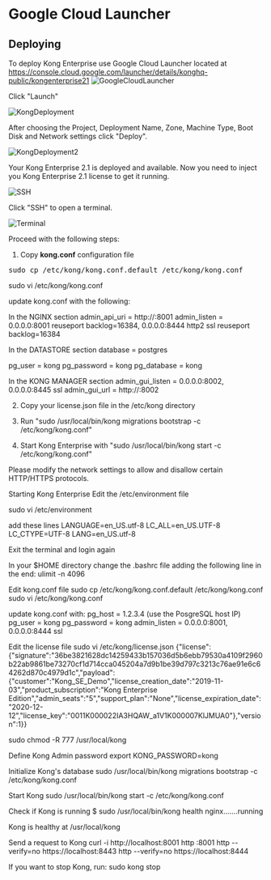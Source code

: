 # Google Cloud Launcher

## Deploying

To deploy Kong Enterprise use Google Cloud Launcher located at https://console.cloud.google.com/launcher/details/konghq-public/kongenterprise21
![GoogleCloudLauncher](https://github.com/Kong/gcp-marketplace/blob/main/screenshots/GoogleCloudLauncher.png)

Click "Launch"

![KongDeployment](https://github.com/Kong/gcp-marketplace/blob/main/screenshots/KongDeployment.png)

After choosing the Project, Deployment Name, Zone, Machine Type, Boot Disk and Network settings click "Deploy".

![KongDeployment2](https://github.com/Kong/gcp-marketplace/blob/main/screenshots/KongDeployment2.png)

Your Kong Enterprise 2.1 is deployed and available. Now you need to inject you Kong Enterprise 2.1 license to get it running.

![SSH](https://github.com/Kong/gcp-marketplace/blob/main/screenshots/SSH.png)

 Click "SSH" to open a terminal.

![Terminal](https://github.com/Kong/gcp-marketplace/blob/main/screenshots/Terminal.png)


Proceed with the following steps:

1. Copy <b>kong.conf</b> configuration file
<pre>
sudo cp /etc/kong/kong.conf.default /etc/kong/kong.conf
</pre>


sudo vi /etc/kong/kong.conf

update kong.conf with the following:

In the NGINX section
admin_api_uri = http://<vm-IPv4 Public IP>:8001
admin_listen = 0.0.0.0:8001 reuseport backlog=16384, 0.0.0.0:8444 http2 ssl reuseport backlog=16384



In the DATASTORE section
database = postgres

pg_user = kong
pg_password = kong
pg_database = kong



In the KONG MANAGER section
admin_gui_listen = 0.0.0.0:8002, 0.0.0.0:8445 ssl
admin_gui_url = http://<vm-IPv4 Public IP>:8002




2. Copy your license.json file in the /etc/kong directory



3. Run "sudo /usr/local/bin/kong migrations bootstrap -c /etc/kong/kong.conf"

4. Start Kong Enterprise with "sudo /usr/local/bin/kong start -c /etc/kong/kong.conf"

Please modify the network settings to allow and disallow certain HTTP/HTTPS protocols.











Starting Kong Enterprise
Edit the /etc/environment file

sudo vi /etc/environment

add these lines
LANGUAGE=en_US.utf-8
LC_ALL=en_US.UTF-8
LC_CTYPE=UTF-8
LANG=en_US.utf-8

Exit the terminal and login again

In your $HOME directory change the .bashrc file adding the following line in the end:
ulimit -n 4096

Edit kong.conf file
sudo cp /etc/kong/kong.conf.default /etc/kong/kong.conf
sudo vi /etc/kong/kong.conf

update kong.conf with:
pg_host = 1.2.3.4 (use the PosgreSQL host IP)
pg_user = kong
pg_password = kong
admin_listen = 0.0.0.0:8001, 0.0.0.0:8444 ssl


Edit the license file
sudo vi /etc/kong/license.json
{"license":{"signature":"36be3821628dc14259433b157036d5b6ebb79530a4109f2960b22ab9861be73270cf1d714cca045204a7d9b1be39d797c3213c76ae91e6c64262d870c4979d1c","payload":{"customer":"Kong_SE_Demo","license_creation_date":"2019-11-03","product_subscription":"Kong Enterprise Edition","admin_seats":"5","support_plan":"None","license_expiration_date":"2020-12-12","license_key":"0011K000022IA3HQAW_a1V1K000007KlJMUA0"},"version":1}}



sudo chmod -R 777 /usr/local/kong


Define Kong Admin password
export KONG_PASSWORD=kong

Initialize Kong's database
sudo /usr/local/bin/kong migrations bootstrap -c /etc/kong/kong.conf

Start Kong
sudo /usr/local/bin/kong start -c /etc/kong/kong.conf

Check if Kong is running
$ sudo /usr/local/bin/kong health
nginx.......running

Kong is healthy at /usr/local/kong


Send a request to Kong
curl -i http://localhost:8001
http :8001
http --verify=no https://localhost:8443
http --verify=no https://localhost:8444


If you want to stop Kong, run:
sudo kong stop







